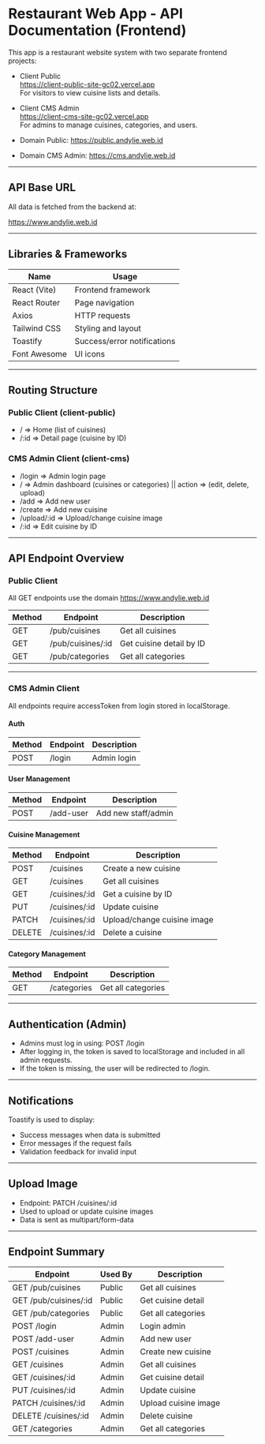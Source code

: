 # Restaurant Web App - API Documentation (Frontend)

This app is a restaurant website system with two separate frontend projects:

- Client Public  
  https://client-public-site-gc02.vercel.app  
  For visitors to view cuisine lists and details.

- Client CMS Admin  
  https://client-cms-site-gc02.vercel.app  
  For admins to manage cuisines, categories, and users.

- Domain Public:
  https://public.andylie.web.id

- Domain CMS Admin:
  https://cms.andylie.web.id

---

## API Base URL

All data is fetched from the backend at:

https://www.andylie.web.id

---

## Libraries & Frameworks

| Name         | Usage                       |
| ------------ | --------------------------- |
| React (Vite) | Frontend framework          |
| React Router | Page navigation             |
| Axios        | HTTP requests               |
| Tailwind CSS | Styling and layout          |
| Toastify     | Success/error notifications |
| Font Awesome | UI icons                    |

---

## Routing Structure

### Public Client (client-public)

- / => Home (list of cuisines)
- /:id => Detail page (cuisine by ID)

### CMS Admin Client (client-cms)

- /login => Admin login page
- / => Admin dashboard (cuisines or categories) || action => (edit, delete, upload)
- /add => Add new user
- /create => Add new cuisine
- /upload/:id => Upload/change cuisine image
- /:id => Edit cuisine by ID

---

## API Endpoint Overview

### Public Client

All GET endpoints use the domain https://www.andylie.web.id

| Method | Endpoint          | Description              |
| ------ | ----------------- | ------------------------ |
| GET    | /pub/cuisines     | Get all cuisines         |
| GET    | /pub/cuisines/:id | Get cuisine detail by ID |
| GET    | /pub/categories   | Get all categories       |

---

### CMS Admin Client

All endpoints require accessToken from login stored in localStorage.

#### Auth

| Method | Endpoint | Description |
| ------ | -------- | ----------- |
| POST   | /login   | Admin login |

#### User Management

| Method | Endpoint  | Description         |
| ------ | --------- | ------------------- |
| POST   | /add-user | Add new staff/admin |

#### Cuisine Management

| Method | Endpoint      | Description                 |
| ------ | ------------- | --------------------------- |
| POST   | /cuisines     | Create a new cuisine        |
| GET    | /cuisines     | Get all cuisines            |
| GET    | /cuisines/:id | Get a cuisine by ID         |
| PUT    | /cuisines/:id | Update cuisine              |
| PATCH  | /cuisines/:id | Upload/change cuisine image |
| DELETE | /cuisines/:id | Delete a cuisine            |

#### Category Management

| Method | Endpoint    | Description        |
| ------ | ----------- | ------------------ |
| GET    | /categories | Get all categories |

---

## Authentication (Admin)

- Admins must log in using:
  POST /login
- After logging in, the token is saved to localStorage and included in all admin requests.
- If the token is missing, the user will be redirected to /login.

---

## Notifications

Toastify is used to display:

- Success messages when data is submitted
- Error messages if the request fails
- Validation feedback for invalid input

---

## Upload Image

- Endpoint:
  PATCH /cuisines/:id
- Used to upload or update cuisine images
- Data is sent as multipart/form-data

---

## Endpoint Summary

| Endpoint              | Used By | Description          |
| --------------------- | ------- | -------------------- |
| GET /pub/cuisines     | Public  | Get all cuisines     |
| GET /pub/cuisines/:id | Public  | Get cuisine detail   |
| GET /pub/categories   | Public  | Get all categories   |
| POST /login           | Admin   | Login admin          |
| POST /add-user        | Admin   | Add new user         |
| POST /cuisines        | Admin   | Create new cuisine   |
| GET /cuisines         | Admin   | Get all cuisines     |
| GET /cuisines/:id     | Admin   | Get cuisine detail   |
| PUT /cuisines/:id     | Admin   | Update cuisine       |
| PATCH /cuisines/:id   | Admin   | Upload cuisine image |
| DELETE /cuisines/:id  | Admin   | Delete cuisine       |
| GET /categories       | Admin   | Get all categories   |
